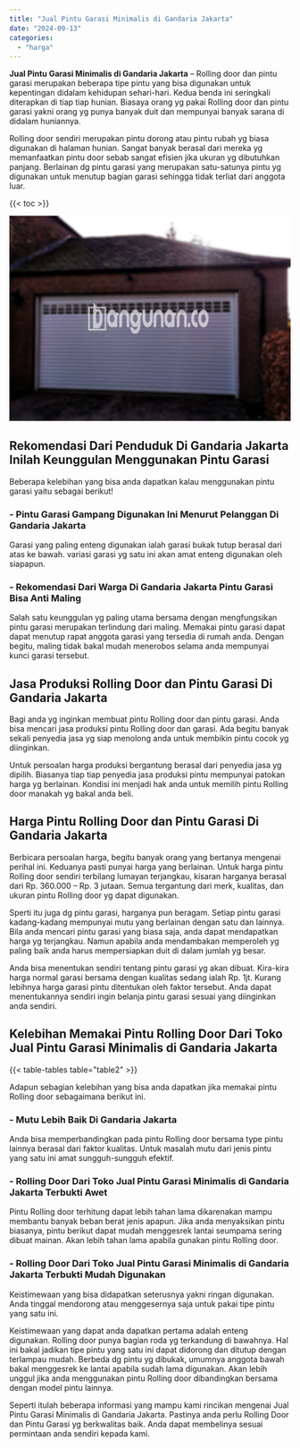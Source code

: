 ```yaml
---
title: "Jual Pintu Garasi Minimalis di Gandaria Jakarta"
date: "2024-09-13"
categories: 
  - "harga"
---
```


**Jual Pintu Garasi Minimalis di Gandaria Jakarta** – Rolling door dan pintu garasi merupakan beberapa tipe pintu yang bisa digunakan untuk kepentingan didalam kehidupan sehari-hari. Kedua benda ini seringkali diterapkan di tiap tiap hunian. Biasaya orang yg pakai Rolling door dan pintu garasi yakni orang yg punya banyak duit dan mempunyai banyak sarana di didalam huniannya.

Rolling door sendiri merupakan pintu dorong atau pintu rubah yg biasa digunakan di halaman hunian. Sangat banyak berasal dari mereka yg memanfaatkan pintu door sebab sangat efisien jika ukuran yg dibutuhkan panjang. Berlainan dg pintu garasi yang merupakan satu-satunya pintu yg digunakan untuk menutup bagian garasi sehingga tidak terliat dari anggota luar.

{{< toc >}}

![Jual Pintu Garasi Minimalis di Gandaria Jakarta](/images/pintu-garasi-27.png)

## Rekomendasi Dari Penduduk Di Gandaria Jakarta Inilah Keunggulan Menggunakan Pintu Garasi

Beberapa kelebihan yang bisa anda dapatkan kalau menggunakan pintu garasi yaitu sebagai berikut!

### \- Pintu Garasi Gampang Digunakan Ini Menurut Pelanggan Di Gandaria Jakarta

Garasi yang paling enteng digunakan ialah garasi bukak tutup berasal dari atas ke bawah. variasi garasi yg satu ini akan amat enteng digunakan oleh siapapun.

### \- Rekomendasi Dari Warga Di Gandaria Jakarta Pintu Garasi Bisa Anti Maling

Salah satu keunggulan yg paling utama bersama dengan mengfungsikan pintu garasi merupakan terlindung dari maling. Memakai pintu garasi dapat dapat menutup rapat anggota garasi yang tersedia di rumah anda. Dengan begitu, maling tidak bakal mudah menerobos selama anda mempunyai kunci garasi tersebut.

## Jasa Produksi Rolling Door dan Pintu Garasi Di Gandaria Jakarta

Bagi anda yg inginkan membuat pintu Rolling door dan pintu garasi. Anda bisa mencari jasa produksi pintu Rolling door dan garasi. Ada begitu banyak sekali penyedia jasa yg siap menolong anda untuk membikin pintu cocok yg diinginkan.

Untuk persoalan harga produksi bergantung berasal dari penyedia jasa yg dipilih. Biasanya tiap tiap penyedia jasa produksi pintu mempunyai patokan harga yg berlainan. Kondisi ini menjadi hak anda untuk memilih pintu Rolling door manakah yg bakal anda beli.

## Harga Pintu Rolling Door dan Pintu Garasi Di Gandaria Jakarta

Berbicara persoalan harga, begitu banyak orang yang bertanya mengenai perihal ini. Keduanya pasti punyai harga yang berlainan. Untuk harga pintu Rolling door sendiri terbilang lumayan terjangkau, kisaran harganya berasal dari Rp. 360.000 – Rp. 3 jutaan. Semua tergantung dari merk, kualitas, dan ukuran pintu Rolling door yg dapat digunakan.

Sperti itu juga dg pintu garasi, harganya pun beragam. Setiap pintu garasi kadang-kadang mempunyai mutu yang berlainan dengan satu dan lainnya. Bila anda mencari pintu garasi yang biasa saja, anda dapat mendapatkan harga yg terjangkau. Namun apabila anda mendambakan memperoleh yg paling baik anda harus mempersiapkan duit di dalam jumlah yg besar.

Anda bisa menentukan sendiri tentang pintu garasi yg akan dibuat. Kira-kira harga normal garasi bersama dengan kualitas sedang ialah Rp. 1jt. Kurang lebihnya harga garasi pintu ditentukan oleh faktor tersebut. Anda dapat menentukannya sendiri ingin belanja pintu garasi sesuai yang diinginkan anda sendiri.

## Kelebihan Memakai Pintu Rolling Door Dari Toko Jual Pintu Garasi Minimalis di Gandaria Jakarta

{{< table-tables table="table2" >}}

Adapun sebagian kelebihan yang bisa anda dapatkan jika memakai pintu Rolling door sebagaimana berikut ini.

### \- Mutu Lebih Baik Di Gandaria Jakarta

Anda bisa memperbandingkan pada pintu Rolling door bersama type pintu lainnya berasal dari faktor kualitas. Untuk masalah mutu dari jenis pintu yang satu ini amat sungguh-sungguh efektif.

### \- Rolling Door Dari Toko Jual Pintu Garasi Minimalis di Gandaria Jakarta Terbukti Awet

Pintu Rolling door terhitung dapat lebih tahan lama dikarenakan mampu membantu banyak beban berat jenis apapun. Jika anda menyaksikan pintu biasanya, pintu berikut dapat mudah menggesrek lantai seumpama sering dibuat mainan. Akan lebih tahan lama apabila gunakan pintu Rolling door.

### \- Rolling Door Dari Toko Jual Pintu Garasi Minimalis di Gandaria Jakarta Terbukti Mudah Digunakan

Keistimewaan yang bisa didapatkan seterusnya yakni ringan digunakan. Anda tinggal mendorong atau menggesernya saja untuk pakai tipe pintu yang satu ini.

Keistimewaan yang dapat anda dapatkan pertama adalah enteng digunakan. Rolling door punya bagian roda yg terkandung di bawahnya. Hal ini bakal jadikan tipe pintu yang satu ini dapat didorong dan ditutup dengan terlampau mudah. Berbeda dg pintu yg dibukak, umumnya anggota bawah bakal menggesrek ke lantai apabila sudah lama digunakan. Akan lebih unggul jika anda menggunakan pintu Rolling door dibandingkan bersama dengan model pintu lainnya.

Seperti itulah beberapa informasi yang mampu kami rincikan mengenai Jual Pintu Garasi Minimalis di Gandaria Jakarta. Pastinya anda perlu Rolling Door dan Pintu Garasi yg berkwalitas baik. Anda dapat membelinya sesuai permintaan anda sendiri kepada kami.
